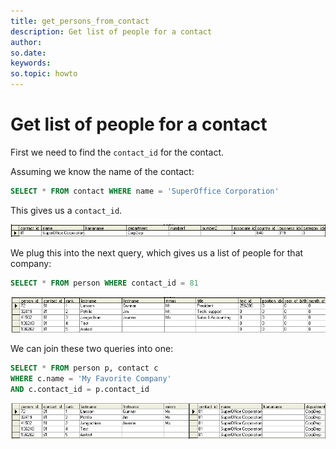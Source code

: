 ```yaml
---
title: get_persons_from_contact
description: Get list of people for a contact
author:
so.date:
keywords:
so.topic: howto
---
```


# Get list of people for a contact

First we need to find the `contact_id` for the contact.

Assuming we know the name of the contact:

```SQL
SELECT * FROM contact WHERE name = 'SuperOffice Corporation'
```

This gives us a `contact_id`.

![SELECT contact][img1]

We plug this into the next query, which gives us a list of people for that company:

```SQL
SELECT * FROM person WHERE contact_id = 81
```

![SELECT person][img2]

We can join these two queries into one:

```SQL
SELECT * FROM person p, contact c 
WHERE c.name = 'My Favorite Company'
AND c.contact_id = p.contact_id
```

![x][img3]

<!-- Referenced images -->
[img1]: media/select-contact.gif
[img2]: media/select-person.gif
[img3]: media/select-contact-person.gif
